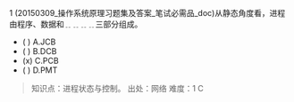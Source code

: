 1
(20150309_操作系统原理习题集及答案_笔试必需品_doc)从静态角度看，进程由程序、数据和﹎﹎﹎﹎三部分组成。
- ( ) A.JCB 
- ( ) B.DCB 
- (x) C.PCB 
- ( ) D.PMT

> 知识点：进程状态与控制。
> 出处：网络
> 难度：1
> C
